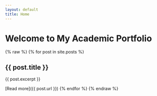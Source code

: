 ```yaml
---
layout: default
title: Home
---
```


# Welcome to My Academic Portfolio

{% raw %}
{% for post in site.posts %}
## {{ post.title }}

{{ post.excerpt }}

[Read more]({{ post.url }})
{% endfor %}
{% endraw %}
